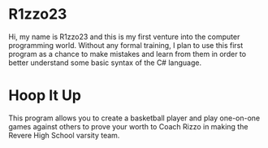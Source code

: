 R1zzo23
=======
Hi, my name is R1zzo23 and this is my first venture into the computer programming world. Without any formal training, I plan to use this first program as a chance to make mistakes and learn from them in order to better understand some basic syntax of the C# language.

Hoop It Up
==========

This program allows you to create a basketball player and play one-on-one games against others to prove your worth to Coach Rizzo in making the Revere High School varsity team.
